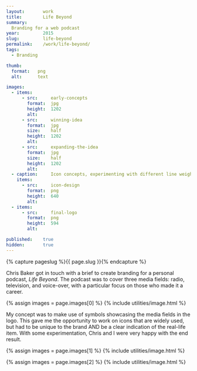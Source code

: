 ```yaml
---
layout:       work
title:        Life Beyond
summary: 
  Branding for a web podcast
year:         2015
slug:         life-beyond
permalink:    /work/life-beyond/
tags:
  - Branding

thumb:
  format:   png
  alt:      text

images:
  - items:
      - src:     early-concepts
        format:  jpg
        height:  1202
        alt:     
      - src:     winning-idea
        format:  jpg
        size:    half
        height:  1202
        alt:     
      - src:     expanding-the-idea
        format:  jpg
        size:    half
        height:  1202
        alt:     
  - caption:     Icon concepts, experimenting with different line weights and levels of detail
    items:
      - src:     icon-design
        format:  png
        height:  640
        alt:     
  - items:
      - src:     final-logo
        format:  png
        height:  594
        alt:     

published:    true
hidden:       true
---
```

{% capture pageslug %}{{ page.slug }}{% endcapture %}

Chris Baker got in touch with a brief to create branding for a personal podcast, *Life Beyond*. The podcast was to cover three media fields: radio, television, and voice-over, with a particular focus on those who made it a career.

{% assign images = page.images[0] %}
{% include utilities/image.html %}

My concept was to make use of symbols showcasing the media fields in the logo. This gave me the opportunity to work on icons that are widely used, but had to be unique to the brand AND be a clear indication of the real-life item. With some experimentation, Chris and I were very happy with the end result.

{% assign images = page.images[1] %}
{% include utilities/image.html %}

{% assign images = page.images[2] %}
{% include utilities/image.html %}
